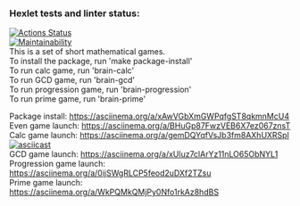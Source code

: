 ### Hexlet tests and linter status:
[![Actions Status](https://github.com/hiperonsky/python-project-49/workflows/hexlet-check/badge.svg)](https://github.com/hiperonsky/python-project-49/actions)  
[![Maintainability](https://api.codeclimate.com/v1/badges/a3a5dc8fc46d3b7c3a69/maintainability)](https://codeclimate.com/github/hiperonsky/python-project-49/maintainability)  
This is a set of short mathematical games.  
To install the package, run 'make package-install'  
To run calc game, run 'brain-calc'  
To run GCD game, run 'brain-gcd'  
To run progression game, run 'brain-progression'  
To run prime game, run 'brain-prime'  
  
Package install: https://asciinema.org/a/xAwVGbXmGWPqfgST8qkmnMcU4  
Even game launch: https://asciinema.org/a/BHuGp87FwzVEB6X7ez067znsT  
Calc game launch: https://asciinema.org/a/gemDQYqfVsJb3fm8AXhUXRSpl  
[![asciicast](https://asciinema.org/a/gemDQYqfVsJb3fm8AXhUXRSpl.svg)](https://asciinema.org/a/gemDQYqfVsJb3fm8AXhUXRSpl)  
GCD game launch: https://asciinema.org/a/xUluz7clArYz11nLO65ObNYL1  
Progression game launch: https://asciinema.org/a/0ijSWgRLCP5feod2uDXf2TZsu  
Prime game launch: https://asciinema.org/a/WkPQMkQMjPy0Nfo1rkAz8hdBS  
